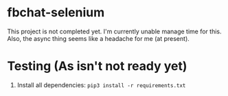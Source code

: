 # fbchat-selenium

This project is not completed yet. I'm currently unable manage time for this. Also, the async thing seems like a headache for me (at present).

# Testing (As isn't not ready yet)
1. Install all dependencies: `pip3 install -r requirements.txt`
